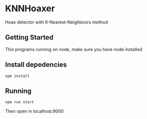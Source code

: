 # KNNHoaxer

Hoax detector with K-Nearest-Neighboors method

## Getting Started
This programs running on node, make sure you have node installed

## Install depedencies
```
npm install
```
## Running
```
npm run start
```
Then open in localhost:9000
